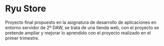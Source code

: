 # Ryu Store
Proyecto final propuesto en la asignatura de desarrollo de aplicaciones en entorno servidor de 2º DAW, se trata de una tienda web, con el proyecto se pretende ampliar y mejorar lo aprendido con el proyecto realizado en el primer trimestre. 
